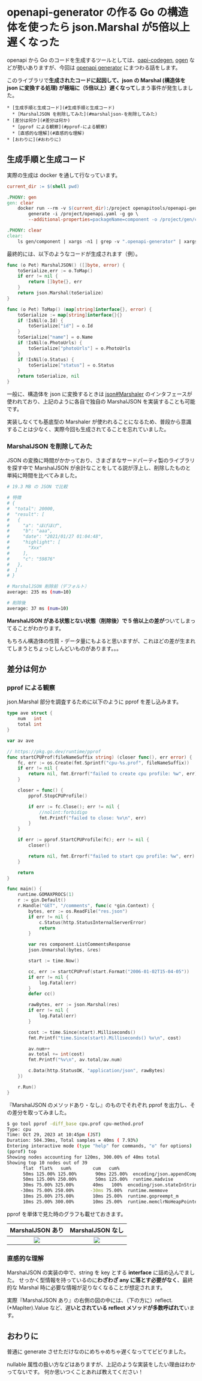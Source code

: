 # openapi-generator の作る Go の構造体を使ったら json.Marshal が5倍以上遅くなった

openapi から Go のコードを生成するツールとしては、[oapi-codegen](https://github.com/deepmap/oapi-codegen), [ogen](https://github.com/ogen-go/ogen) などが勢いありますが、今回は [openapi generator](https://github.com/OpenAPITools/openapi-generator) にまつわる話をします。

このライブラリで**生成されたコードに起因して、json の Marshal (構造体を json に変換する処理) が極端に（5倍以上）遅くなって**しまう事件が発生しました。

```
* [生成手順と生成コード](#生成手順と生成コード)
  * [MarshalJSON を削除してみた](#marshaljson-を削除してみた)
* [差分は何か](#差分は何か)
  * [pprof による観察](#pprof-による観察)
  * [直感的な理解](#直感的な理解)
* [おわりに](#おわりに)
```

## 生成手順と生成コード

実際の生成は docker を通して行なっています。

``` makefile
current_dir := $(shell pwd)

.PHONY: gen
gen: clear
	docker run --rm -v $(current_dir):/project openapitools/openapi-generator-cli:v7.0.0 \
		generate -i /project/openapi.yaml -g go \
		--additional-properties=packageName=component -o /project/gen/component -p enumClassPrefix=true

.PHONY: clear
clear:
	ls gen/component | xargs -n1 | grep -v ".openapi-generator" | xargs -I{} rm -r "gen/component/{}"
```

最終的には、以下のようなコードが生成されます（例）。

``` go
func (o Pet) MarshalJSON() ([]byte, error) {
	toSerialize,err := o.ToMap()
	if err != nil {
		return []byte{}, err
	}
	return json.Marshal(toSerialize)
}

func (o Pet) ToMap() (map[string]interface{}, error) {
	toSerialize := map[string]interface{}{}
	if !IsNil(o.Id) {
		toSerialize["id"] = o.Id
	}
	toSerialize["name"] = o.Name
	if !IsNil(o.PhotoUrls) {
		toSerialize["photoUrls"] = o.PhotoUrls
	}
	if !IsNil(o.Status) {
		toSerialize["status"] = o.Status
	}
	return toSerialize, nil
}
```

一般に、構造体を json に変換するときは [json#Marshaler](https://pkg.go.dev/encoding/json#Marshaler) のインタフェースが使われており、上記のように各自で独自の MarshalJSON を実装することも可能です。

実装しなくても基底型の Marshaler が使われることになるため、普段から意識することは少なく、実際今回も生成されてることを忘れていました。

### MarshalJSON を削除してみた

JSON の変換に時間がかかっており、さまざまなサードパーティ製のライブラリを探す中で MarshalJSON が余計なことをしてる説が浮上し、削除したものと単純に時間を比べてみました。

``` sh
# 19.3 MB の JSON で比較

# 特徴
# {
#  "total": 20000,
#  "result": [
#   {
#     "a": "ほげほげ",
#     "b": "aaa",
#     "date": "2021/01/27 01:04:48",
#     "highlight": [
#       "Xxx"
#     ],
#     "c": "59876"
#   },
#  ]
# }

# MarshalJSON 削除前（デフォルト）
average: 235 ms (num=10)

# 削除後
average: 37 ms (num=10)
```

**MarshalJSON がある状態とない状態（削除後）で 5 倍以上の差が**ついてしまってることがわかります。

もちろん構造体の性質・データ量にもよると思いますが、これほどの差が生まれてしまうとちょっとしんどいものがあります。。。

## 差分は何か

### pprof による観察

json.Marshal 部分を調査するために以下のように pprof を差し込みます。

``` go
type ave struct {
	num   int
	total int
}

var av ave

// https://pkg.go.dev/runtime/pprof
func startCPUProf(fileNameSuffix string) (closer func(), err error) {
	fc, err := os.Create(fmt.Sprintf("cpu-%s.prof", fileNameSuffix))
	if err != nil {
		return nil, fmt.Errorf("failed to create cpu profile: %w", err)
	}

	closer = func() {
		pprof.StopCPUProfile()

		if err := fc.Close(); err != nil {
			//nolint:forbidigo
			fmt.Printf("failed to close: %v\n", err)
		}
	}

	if err := pprof.StartCPUProfile(fc); err != nil {
		closer()

		return nil, fmt.Errorf("failed to start cpu profile: %w", err)
	}

	return
}

func main() {
	runtime.GOMAXPROCS(1)
	r := gin.Default()
	r.Handle("GET", "/comments", func(c *gin.Context) {
		bytes, err := os.ReadFile("res.json")
		if err != nil {
			c.Status(http.StatusInternalServerError)
			return
		}

		var res component.ListCommentsResponse
		json.Unmarshal(bytes, &res)

		start := time.Now()

		cc, err := startCPUProf(start.Format("2006-01-02T15-04-05"))
		if err != nil {
			log.Fatal(err)
		}
		defer cc()

		rawBytes, err := json.Marshal(res)
		if err != nil {
			log.Fatal(err)
		}

		cost := time.Since(start).Milliseconds()
		fmt.Printf("time.Since(start).Milliseconds() %v\n", cost)

		av.num++
		av.total += int(cost)
		fmt.Printf("%v\n", av.total/av.num)

		c.Data(http.StatusOK, "application/json", rawBytes)
	})

	r.Run()
}
```

『MarshalJSON のメソッドあり・なし』のものでそれぞれ pprof を出力し、その差分を取ってみました。

``` sh
$ go tool pprof -diff_base cpu.prof cpu-method.prof
Type: cpu
Time: Oct 29, 2023 at 10:45pm (JST)
Duration: 504.39ms, Total samples = 40ms ( 7.93%)
Entering interactive mode (type "help" for commands, "o" for options)
(pprof) top
Showing nodes accounting for 120ms, 300.00% of 40ms total
Showing top 10 nodes out of 39
      flat  flat%   sum%        cum   cum%
      50ms 125.00% 125.00%       90ms 225.00%  encoding/json.appendCompact
      50ms 125.00% 250.00%       50ms 125.00%  runtime.madvise
      30ms 75.00% 325.00%       40ms   100%  encoding/json.stateInString
     -30ms 75.00% 250.00%      -30ms 75.00%  runtime.memmove
      10ms 25.00% 275.00%       10ms 25.00%  runtime.gopreempt_m
      10ms 25.00% 300.00%       10ms 25.00%  runtime.memclrNoHeapPointers
```

pprof を単体で見た時のグラフも載せておきます。

| MarshalJSON あり | MarshalJSON なし |
| :---: | :---: |
| ![](img/pprof-cpu-method.png) | ![](img/pprof-cpu.png) |


### 直感的な理解

MarshalJSON の実装の中で、string を key とする **interface** に詰め込んでました。
せっかく型情報を持っているのに**わざわざ any に落とす必要がなく**、最終的な Marshal 時に必要な情報が足りなくなることが想定されます。

実際『MarshalJSON あり』の右側の図の中には、（下の方に）reflect.(*MapIter).Value など、遅**いとされている reflect メソッドが多数呼ばれて**います。

## おわりに

普通に generate させただけなのにめちゃめちゃ遅くなっててビビりました。

nullable 属性の扱い方などはありますが、上記のような実装をしたい理由はわかってないです。
何か思いつくことあれば教えてください！
